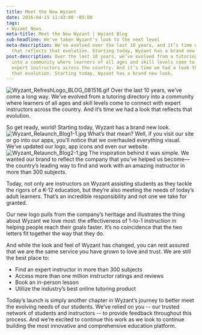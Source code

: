 ```yaml
---
title: Meet the New Wyzant
date: 2016-04-15 11:43:00 -05:00
tags:
- Wyzant News
meta-title: Meet the New Wyzant | Wyzant Blog
sub-headline: We've taken Wyzant's look to the next level
meta-description: We’ve evolved over the last 10 years, and it’s time we had a look
  that reflects that evolution. Starting today, Wyzant has a brand new look.
post-description: Over the last 10 years, we’ve evolved from a tutoring directory
  into a community where learners of all ages and skill levels come to connect with
  expert instructors across the country. And it’s time we had a look that reflects
  that evolution. Starting today, Wyzant has a brand new look.
---
```


![Wyzant_RefreshLogo_BLOG_081516.gif](/blog/uploads/Wyzant_RefreshLogo_BLOG_081516.gif)
Over the last 10 years, we’ve come a long way. We’ve evolved from a tutoring directory into a community where learners of all ages and skill levels come to connect with expert instructors across the country. And it’s time we had a look that reflects that evolution.

So get ready, world! Starting today, Wyzant has a brand new look.
![Wyzant_Relaunch_Blog1-1.jpg](/blog/uploads/Wyzant_Relaunch_Blog1-1.jpg)
What’s that mean? Well, if you visit our site or go into our apps, you’ll notice that we overhauled everything visual. We’ve updated our logo, app icons and even our website.
![Wyzant_Relaunch_Blog2-1.jpg](/blog/uploads/Wyzant_Relaunch_Blog2-1.jpg)
The inspiration behind it was simple. We wanted our brand to reflect the company that you’ve helped us become—the country’s leading way to find and work with an amazing instructor in more than 300 subjects.  

Today, not only are instructors on Wyzant assisting students as they tackle the rigors of a K-12 education, but they’re also meeting the needs of today’s adult learners. That’s an incredible responsibility and not one we take for granted.

Our new logo pulls from the company’s heritage and illustrates the thing about Wyzant we love most: the effectiveness of 1-to-1 instruction in helping people reach their goals faster. It’s no coincidence that the two letters fit together the way that they do.

And while the look and feel of Wyzant has changed, you can rest assured that we are the same service you have grown to love and trust. We are still the best place to:

* Find an expert instructor in more than 300 subjects
* Access more than one million instructor ratings and reviews
* Book an in-person lesson
* Utilize the industry’s best online tutoring product

Today’s launch is simply another chapter in Wyzant’s journey to better meet the evolving needs of our students. We’ve relied on you -- our trusted network of students and instructors -- to provide feedback throughout this process. And we’re excited to continue this work as we look to continue building the most innovative and comprehensive education platform.